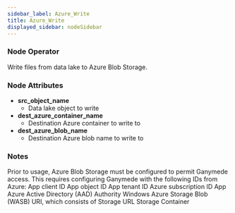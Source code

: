 ```yaml
---
sidebar_label: Azure_Write
title: Azure_Write
displayed_sidebar: nodeSidebar
---
```


### Node Operator
Write files from data lake to Azure Blob Storage.


### Node Attributes
- **src_object_name**
  - Data lake object to write
- **dest_azure_container_name**
  - Destination Azure container to write to
- **dest_azure_blob_name**
  - Destination Azure blob name to write to


### Notes
Prior to usage, Azure Blob Storage must be configured to permit Ganymede access.  This requires
configuring Ganymede with the following IDs from Azure:
App client ID
App object ID
App tenant ID
Azure subscription ID
App Azure Active Directory (AAD) Authority
Windows Azure Storage Blob (WASB) URI, which consists of
Storage URL
Storage Container